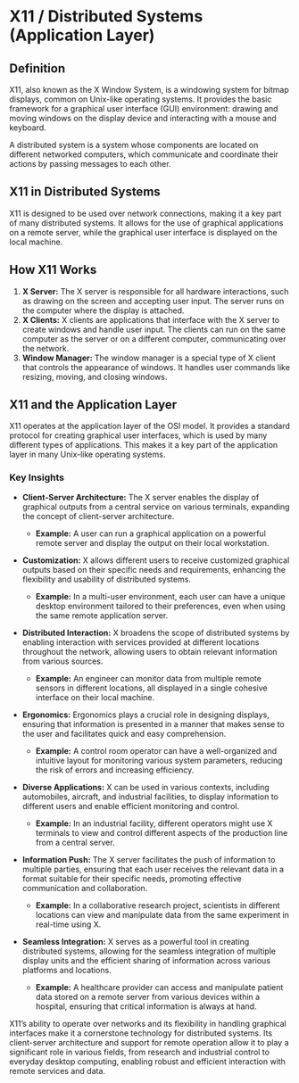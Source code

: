 # X11 / Distributed Systems (Application Layer)

## Definition
X11, also known as the X Window System, is a windowing system for bitmap displays, common on Unix-like operating systems. It provides the basic framework for a graphical user interface (GUI) environment: drawing and moving windows on the display device and interacting with a mouse and keyboard.

A distributed system is a system whose components are located on different networked computers, which communicate and coordinate their actions by passing messages to each other.

## X11 in Distributed Systems
X11 is designed to be used over network connections, making it a key part of many distributed systems. It allows for the use of graphical applications on a remote server, while the graphical user interface is displayed on the local machine.

## How X11 Works

1. **X Server:** The X server is responsible for all hardware interactions, such as drawing on the screen and accepting user input. The server runs on the computer where the display is attached.
2. **X Clients:** X clients are applications that interface with the X server to create windows and handle user input. The clients can run on the same computer as the server or on a different computer, communicating over the network.
3. **Window Manager:** The window manager is a special type of X client that controls the appearance of windows. It handles user commands like resizing, moving, and closing windows.

## X11 and the Application Layer
X11 operates at the application layer of the OSI model. It provides a standard protocol for creating graphical user interfaces, which is used by many different types of applications. This makes it a key part of the application layer in many Unix-like operating systems.

### Key Insights

- **Client-Server Architecture:** The X server enables the display of graphical outputs from a central service on various terminals, expanding the concept of client-server architecture.
  - **Example:** A user can run a graphical application on a powerful remote server and display the output on their local workstation.

- **Customization:** X allows different users to receive customized graphical outputs based on their specific needs and requirements, enhancing the flexibility and usability of distributed systems.
  - **Example:** In a multi-user environment, each user can have a unique desktop environment tailored to their preferences, even when using the same remote application server.

- **Distributed Interaction:** X broadens the scope of distributed systems by enabling interaction with services provided at different locations throughout the network, allowing users to obtain relevant information from various sources.
  - **Example:** An engineer can monitor data from multiple remote sensors in different locations, all displayed in a single cohesive interface on their local machine.

- **Ergonomics:** Ergonomics plays a crucial role in designing displays, ensuring that information is presented in a manner that makes sense to the user and facilitates quick and easy comprehension.
  - **Example:** A control room operator can have a well-organized and intuitive layout for monitoring various system parameters, reducing the risk of errors and increasing efficiency.

- **Diverse Applications:** X can be used in various contexts, including automobiles, aircraft, and industrial facilities, to display information to different users and enable efficient monitoring and control.
  - **Example:** In an industrial facility, different operators might use X terminals to view and control different aspects of the production line from a central server.

- **Information Push:** The X server facilitates the push of information to multiple parties, ensuring that each user receives the relevant data in a format suitable for their specific needs, promoting effective communication and collaboration.
  - **Example:** In a collaborative research project, scientists in different locations can view and manipulate data from the same experiment in real-time using X.

- **Seamless Integration:** X serves as a powerful tool in creating distributed systems, allowing for the seamless integration of multiple display units and the efficient sharing of information across various platforms and locations.
  - **Example:** A healthcare provider can access and manipulate patient data stored on a remote server from various devices within a hospital, ensuring that critical information is always at hand.

X11’s ability to operate over networks and its flexibility in handling graphical interfaces make it a cornerstone technology for distributed systems. Its client-server architecture and support for remote operation allow it to play a significant role in various fields, from research and industrial control to everyday desktop computing, enabling robust and efficient interaction with remote services and data.